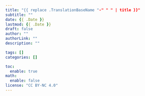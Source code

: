 ```yaml
---
title: "{{ replace .TranslationBaseName "-" " " | title }}"
subtitle: ""
date: {{ .Date }}
lastmod: {{ .Date }}
draft: false
author: ""
authorLink: ""
description: ""

tags: []
categories: []

toc:
  enable: true
math:
  enable: false
license: "CC BY-NC 4.0"
---
```


<!--more-->
